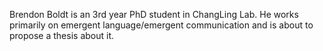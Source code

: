 Brendon Boldt is an 3rd year PhD student in ChangLing Lab. He works primarily on emergent language/emergent communication and is about to propose a thesis about it.